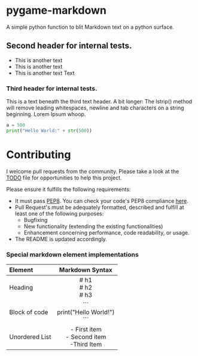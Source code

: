 # pygame-markdown

A simple python function to blit Markdown text on a python surface.

## Second header for internal tests.
- This is another text
- This is another text
- This is another text
Text
### Third header for internal tests.

This is a text beneath the third text header. A bit longer: 
The lstrip() method will remove leading whitespaces, 
newline and tab characters on a string beginning. Lorem Ipsum whoop. 

```Python
a = 500
print("Hello World:" + str(500))
```
     
# Contributing
I welcome pull requests from the community. 
Please take a look at the [TODO](https://github.com/CribberSix/pygame-markdown/blob/master/TODO.txt) file for opportunities to help this project. 

Please ensure it fulfills the following requirements:
- It must pass [PEP8](https://www.python.org/dev/peps/pep-0008/). You can check your code's PEP8 compliance [here](http://pep8online.com/checkresult).
- Pull Request's must be adequately formatted, described and fulfill at least one of the following purposes:
    - Bugfixing    
    - New functionality (extending the existing functionalities)
    - Enhancement concerning performance, code readability, or usage. 
- The README is updated accordingly.



### Special markdown element implementations

| Element       | Markdown Syntax     |
| :------------- | :----------: | 
|  Heading | # h1 <br/># h2 <br/># h3   |
| Block of code   | \``` <br/>print("Hello World!") <br/> \``` |
| Unordered List | - First item <br/>- Second item <br/>-Third Item | 

